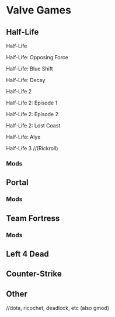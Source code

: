 # Valve Games

## Half-Life

Half-Life

Half-Life: Opposing Force

Half-Life: Blue Shift

Half-Life: Decay

Half-Life 2

Half-Life 2: Episode 1

Half-Life 2: Episode 2

Half-Life 2: Lost Coast

Half-Life: Alyx

Half-Life 3 //(Rickroll)

### Mods

## Portal

### Mods

## Team Fortress

### Mods

## Left 4 Dead

## Counter-Strike

## Other
//dota, ricochet, deadlock, etc (also gmod)
